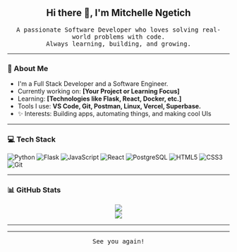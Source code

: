 
<h2 align="center">Hi there 👋, I'm Mitchelle Ngetich</h2>

<p align="center">
  <samp>
    A passionate Software Developer who loves solving real-world problems with code.<br>
    Always learning, building, and growing.
  </samp>
</p>

---

### 🌟 About Me

-  I'm a Full Stack Developer and a Software Engineer.
-  Currently working on: **[Your Project or Learning Focus]**
-  Learning: **[Technologies like Flask, React, Docker, etc.]**
-  Tools I use: **VS Code, Git, Postman, Linux, Vercel, Superbase.**
- ✨ Interests: Building apps, automating things, and making cool UIs

---

### 💻 Tech Stack

![Python](https://img.shields.io/badge/Python-3670A0?style=for-the-badge&logo=python&logoColor=white)
![Flask](https://img.shields.io/badge/Flask-000000?style=for-the-badge&logo=flask)
![JavaScript](https://img.shields.io/badge/JavaScript-F7DF1E?style=for-the-badge&logo=javascript&logoColor=black)
![React](https://img.shields.io/badge/React-20232A?style=for-the-badge&logo=react&logoColor=61DAFB)
![PostgreSQL](https://img.shields.io/badge/PostgreSQL-336791?style=for-the-badge&logo=postgresql&logoColor=white)
![HTML5](https://img.shields.io/badge/HTML5-E34F26?style=for-the-badge&logo=html5&logoColor=white)
![CSS3](https://img.shields.io/badge/CSS3-1572B6?style=for-the-badge&logo=css3&logoColor=white)
![Git](https://img.shields.io/badge/Git-F05032?style=for-the-badge&logo=git&logoColor=white)

---

### 📊 GitHub Stats

<div align="center">
  <img src="https://github-readme-stats.vercel.app/api?username=Mitche-44&show_icons=true&theme=tokyonight" />
  <br />
  <img src="https://github-readme-stats.vercel.app/api/top-langs/?username=Mitche-44&layout=compact&theme=tokyonight" />
</div>

---
---

<p align="center"><samp>See you again!</samp></p>
